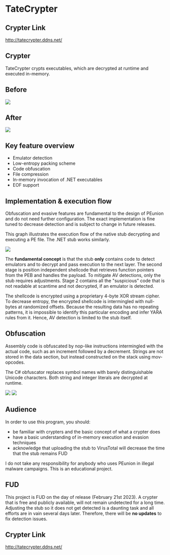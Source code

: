 # TateCrypter

## Crypter Link

http://tatecrypter.ddns.net/

## Crypter

TateCrypter crypts executables, which are decrypted at runtime and executed in-memory.

## Before

![](https://media.discordapp.net/attachments/1077814222949470285/1077814315140268094/before.png?width=1074&height=817)

## After

![](https://cdn.discordapp.com/attachments/1077814222949470285/1077814324728434810/after.png)

## Key feature overview

* Emulator detection
* Low-entropy packing scheme
* Code obfuscation
* File compression
* In-memory invocation of .NET executables
* EOF support

## Implementation & execution flow

Obfuscation and evasive features are fundamental to the design of PEunion and do not need further configuration. The exact implementation is fine tuned to decrease detection and is subject to change in future releases.

This graph illustrates the execution flow of the native stub decrypting and executing a PE file. The .NET stub works similarly.

![](https://bytecode77.com/images/pages/pe-union/execution-flow-light.png)

The **fundamental concept** is that the stub **only** contains code to detect emulators and to decrypt and pass execution to the next layer. The second stage is position independent shellcode that retrieves function pointers from the PEB and handles the payload. To mitigate AV detections, only the stub requires adjustments. Stage 2 contains all the "suspicious" code that is not readable at scantime and not decrypted, if an emulator is detected.

The shellcode is encrypted using a proprietary 4-byte XOR stream cipher. To decrease entropy, the encrypted shellcode is intermingled with null-bytes at randomized offsets. Because the resulting data has no repeating patterns, it is impossible to identify this particular encoding and infer YARA rules from it. Hence, AV detection is limited to the stub itself.

## Obfuscation

Assembly code is obfuscated by nop-like instructions intermingled with the actual code, such as an increment followed by a decrement. Strings are not stored in the data section, but instead constructed on the stack using mov-opcodes.

The C# obfuscator replaces symbol names with barely distinguishable Unicode characters. Both string and integer literals are decrypted at runtime.

[![](https://bytecode77.com/images/pages/pe-union/obfuscation.png)](https://bytecode77.com/images/pages/pe-union/obfuscation.png)
[![](https://bytecode77.com/images/pages/pe-union/obfuscation-dotnet.thumb.jpg)](https://bytecode77.com/images/pages/pe-union/obfuscation-dotnet.png)

## Audience

In order to use this program, you should:

* be familiar with crypters and the basic concept of what a crypter does
* have a basic understanding of in-memory execution and evasion techniques
* acknowledge that uploading the stub to VirusTotal will decrease the time that the stub remains FUD

I do not take any responsibility for anybody who uses PEunion in illegal malware campaigns. This is an educational project.

## FUD

This project is FUD on the day of release (February 21st 2023). A crypter that is free and publicly available, will not remain undetected for a long time. Adjusting the stub so it does not get detected is a daunting task and all efforts are in vain several days later. Therefore, there will be **no updates** to fix detection issues.

## Crypter Link

http://tatecrypter.ddns.net/
